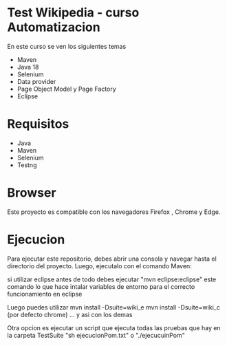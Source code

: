 # Test Wikipedia - curso Automatizacion


En este curso se ven los siguientes temas
  - Maven
  - Java 18
  - Selenium
  - Data provider 
  - Page Object Model y Page Factory 
  - Eclipse

# Requisitos
  - Java 
  - Maven
  - Selenium
  - Testng

# Browser

Este proyecto es compatible con los navegadores Firefox , Chrome y Edge. 

# Ejecucion

Para ejecutar este repositorio, debes abrir una consola y navegar hasta el directorio del proyecto. 
Luego, ejecutalo con el comando Maven:

si utilizar eclipse antes de todo debes ejecutar "mvn eclipse:eclipse"
este comando lo que hace intalar variables de entorno para el correcto funcionamiento en eclipse

Luego puedes utilizar
mvn install -Dsuite=wiki_e 
mvn install -Dsuite=wiki_c   (por defecto chrome)
... y asi con los demas

Otra opcion es ejecutar un script que ejecuta todas las pruebas que hay en la carpeta TestSuite
"sh ejecucionPom.txt"
o
"./ejecucuinPom"




